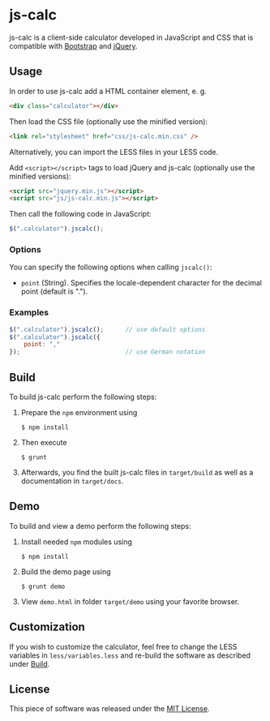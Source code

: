 # js-calc

js-calc is a client-side calculator developed in JavaScript and CSS that is
compatible with [Bootstrap][] and [jQuery][].

## Usage

In order to use js-calc add a HTML container element, e. g.

```html
<div class="calculator"></div>
```

Then load the CSS file (optionally use the minified version):

```html
<link rel="stylesheet" href="css/js-calc.min.css" />
```

Alternatively, you can import the LESS files in your LESS code.

Add `<script></script>` tags to load jQuery and js-calc (optionally use the
minified versions):

```html
<script src="jquery.min.js"></script>
<script src="js/js-calc.min.js"></script>
```

Then call the following code in JavaScript:

```javascript
$(".calculator").jscalc();
```

### Options

You can specify the following options when calling `jscalc()`:

* `point` (String). Specifies the locale-dependent character for the
  decimal point (default is ".").

### Examples

```javascript
$(".calculator").jscalc();      // use default options
$(".calculator").jscalc({
    point: ","
});                             // use German notation
```

## Build <a name="Build"></a>

To build js-calc perform the following steps:

1.  Prepare the `npm` environment using

    ```shell
    $ npm install
    ```

2.  Then execute

    ```shell
    $ grunt
    ```

3.  Afterwards, you find the built js-calc files in ``target/build`` as well
    as a documentation in ``target/docs``.

## Demo

To build and view a demo perform the following steps:

1.  Install needed `npm` modules using

    ```shell
    $ npm install
    ```

2.  Build the demo page using

    ```shell
    $ grunt demo
    ```

3.  View `demo.html` in folder `target/demo` using your favorite browser.

## Customization

If you wish to customize the calculator, feel free to change the LESS variables
in ``less/variables.less`` and re-build the software as described under 
[Build](#Build).

## License

This piece of software was released under the [MIT License][MIT].

[Bootstrap]: http://getbootstrap.com
[jQuery]: http://jquery.com
[MIT]: http://opensource.org/licenses/MIT

